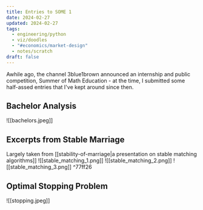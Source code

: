 ```yaml
---
title: Entries to SOME 1
date: 2024-02-27
updated: 2024-02-27
tags:
  - engineering/python
  - viz/doodles
  - "#economics/market-design"
  - notes/scratch
draft: false
---
```

Awhile ago, the channel 3blue1brown announced an internship and public competition, Summer of Math Education - at the time, I submitted some half-assed entries that I've kept around since then.

## Bachelor Analysis

![[bachelors.jpeg]]

## Excerpts from Stable Marriage

Largely taken from [[stability-of-marriage|a presentation on stable matching algorithms]]
![[stable_matching_1.png]]
![[stable_matching_2.png]]
![[stable_matching_3.png]] ^77ff26

## Optimal Stopping Problem

![[stopping.jpeg]]
